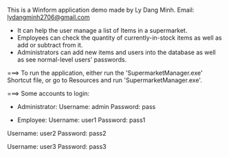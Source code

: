 This is a Winform application demo made by Ly Dang Minh. Email: lydangminh2706@gmail.com

- It can help the user manage a list of Items in a supermarket.
- Employees can check the quantity of currently-in-stock items as well as add or subtract from it.
- Administrators can add new items and users into the database as well as see normal-level users' passwords.


===> To run the application, either run the 'SupermarketManager.exe' Shortcut file, or go to Resources and run 'SupermarketManager.exe'.

===> Some accounts to login:

- Administrator:
Username: admin
Password: pass

- Employee:
Username: user1
Password: pass1

Username: user2
Password: pass2

Username: user3
Password: pass3

